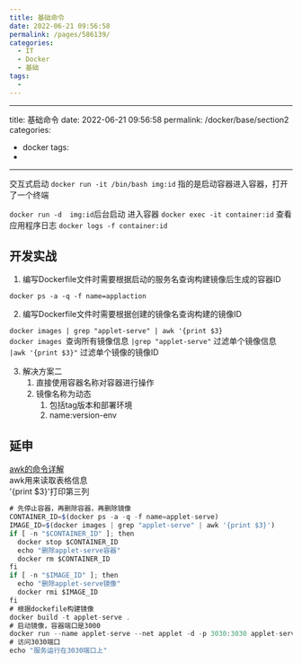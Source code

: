 ```yaml
---
title: 基础命令
date: 2022-06-21 09:56:58
permalink: /pages/586139/
categories:
  - IT
  - Docker
  - 基础
tags:
  - 
---
```


---
title: 基础命令
date: 2022-06-21 09:56:58
permalink: /docker/base/section2
categories:
  - docker
tags:
  - 
---

交互式启动
`docker run -it /bin/bash img:id` 指的是启动容器进入容器，打开了一个终端

`docker run -d  img:id`后台启动
进入容器
`docker exec -it container:id`
查看应用程序日志
`docker logs -f container:id`

## 开发实战
1. 编写Dockerfile文件时需要根据启动的服务名查询构建镜像后生成的容器ID

`docker ps -a -q -f name=applaction`

2. 编写Dockerfile文件时需要根据创建的镜像名查询构建的镜像ID

`docker images | grep "applet-serve" | awk '{print $3}`  
`docker images `查询所有镜像信息
`|grep "applet-serve"` 过滤单个镜像信息
`|awk '{print $3}"` 过滤单个镜像的镜像ID

3. 解决方案二
   1. 直接使用容器名称对容器进行操作
   2. 镜像名称为动态
      1. 包括tag版本和部署环境
      2. name:version-env

## 延申
[awk的命令详解](https://blog.csdn.net/anqixiang/article/details/117903529)   
awk用来读取表格信息  
'{print $3}'打印第三列

```js
# 先停止容器，再删除容器，再删除镜像
CONTAINER_ID=$(docker ps -a -q -f name=applet-serve)
IMAGE_ID=$(docker images | grep "applet-serve" | awk '{print $3}')
if [ -n "$CONTAINER_ID" ]; then
  docker stop $CONTAINER_ID
  echo "删除applet-serve容器"
  docker rm $CONTAINER_ID
fi
if [ -n "$IMAGE_ID" ]; then
  echo "删除applet-serve镜像"
  docker rmi $IMAGE_ID
fi
# 根据dockefile构建镜像
docker build -t applet-serve .
# 启动镜像，容器端口是3000
docker run --name applet-serve --net applet -d -p 3030:3030 applet-serve
# 访问3030端口
echo "服务运行在3030端口上"
```

